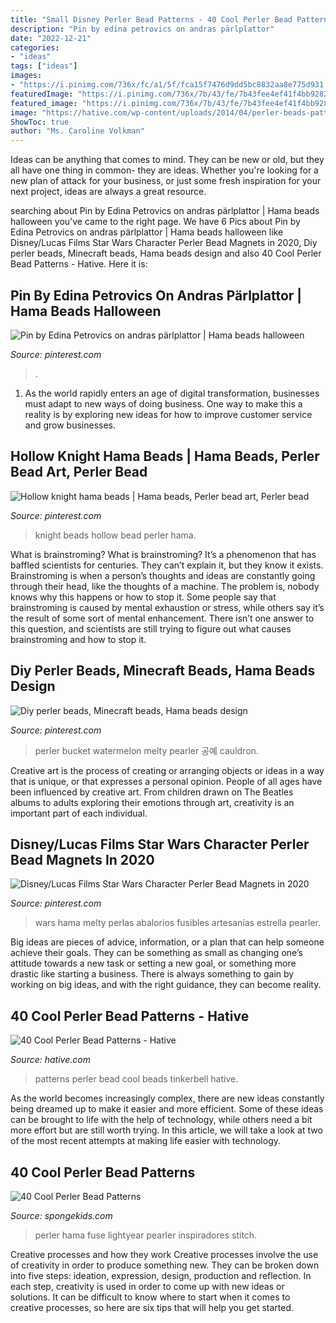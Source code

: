 ```yaml
---
title: "Small Disney Perler Bead Patterns - 40 Cool Perler Bead Patterns"
description: "Pin by edina petrovics on andras pärlplattor"
date: "2022-12-21"
categories:
- "ideas"
tags: ["ideas"]
images:
- "https://i.pinimg.com/736x/fc/a1/5f/fca15f7476d9dd5bc8832aa8e775d931.jpg"
featuredImage: "https://i.pinimg.com/736x/7b/43/fe/7b43fee4ef41f4bb92820c2cf12f88e0.jpg"
featured_image: "https://i.pinimg.com/736x/7b/43/fe/7b43fee4ef41f4bb92820c2cf12f88e0.jpg"
image: "https://hative.com/wp-content/uploads/2014/04/perler-beads-patterns/10-tinkerbell-beads-patterns.png"
ShowToc: true
author: "Ms. Caroline Volkman"
---
```



Ideas can be anything that comes to mind. They can be new or old, but they all have one thing in common- they are ideas. Whether you're looking for a new plan of attack for your business, or just some fresh inspiration for your next project, ideas are always a great resource.

	

		
searching about Pin by Edina Petrovics on andras pärlplattor | Hama beads halloween you've came to the right page. We have 6 Pics about Pin by Edina Petrovics on andras pärlplattor | Hama beads halloween like Disney/Lucas Films Star Wars Character Perler Bead Magnets in 2020, Diy perler beads, Minecraft beads, Hama beads design and also 40 Cool Perler Bead Patterns - Hative. Here it is:
		
    
## Pin By Edina Petrovics On Andras Pärlplattor | Hama Beads Halloween

<img loading=lazy src="https://i.pinimg.com/736x/8b/75/16/8b7516e4c187120a39c24e4ffd16e337.jpg" onerror="this.onerror=null;this.src='https://tse1.mm.bing.net/th?id=OIP.IfCql7W3cqtjM2N2tukxLwHaJw&amp;pid=15.1';" alt="Pin by Edina Petrovics on andras pärlplattor | Hama beads halloween">

_Source: pinterest.com_

>. 

	

1. As the world rapidly enters an age of digital transformation, businesses must adapt to new ways of doing business. One way to make this a reality is by exploring new ideas for how to improve customer service and grow businesses.

    
## Hollow Knight Hama Beads | Hama Beads, Perler Bead Art, Perler Bead

<img loading=lazy src="https://i.pinimg.com/736x/7b/43/fe/7b43fee4ef41f4bb92820c2cf12f88e0.jpg" onerror="this.onerror=null;this.src='https://tse1.mm.bing.net/th?id=OIP._G7BPGDCSjeCrnr0PYr_IQHaFj&amp;pid=15.1';" alt="Hollow knight hama beads | Hama beads, Perler bead art, Perler bead">

_Source: pinterest.com_

>knight beads hollow bead perler hama. 

	

What is brainstroming?
What is brainstroming? It’s a phenomenon that has baffled scientists for centuries. They can’t explain it, but they know it exists. Brainstroming is when a person’s thoughts and ideas are constantly going through their head, like the thoughts of a machine. The problem is, nobody knows why this happens or how to stop it. Some people say that brainstroming is caused by mental exhaustion or stress, while others say it’s the result of some sort of mental enhancement. There isn’t one answer to this question, and scientists are still trying to figure out what causes brainstroming and how to stop it.

    
## Diy Perler Beads, Minecraft Beads, Hama Beads Design

<img loading=lazy src="https://i.pinimg.com/736x/4c/93/95/4c93951533280e8fd4458f4f430f6c89--minecraft-crafts-minecraft-stuff.jpg" onerror="this.onerror=null;this.src='https://tse2.mm.bing.net/th?id=OIP.ZxLO_YZgk1YmCC61g0lulwHaF1&amp;pid=15.1';" alt="Diy perler beads, Minecraft beads, Hama beads design">

_Source: pinterest.com_

>perler bucket watermelon melty pearler 공예 cauldron. 

	

Creative art is the process of creating or arranging objects or ideas in a way that is unique, or that expresses a personal opinion. People of all ages have been influenced by creative art. From children drawn on The Beatles albums to adults exploring their emotions through art, creativity is an important part of each individual.

    
## Disney/Lucas Films Star Wars Character Perler Bead Magnets In 2020

<img loading=lazy src="https://i.pinimg.com/736x/fc/a1/5f/fca15f7476d9dd5bc8832aa8e775d931.jpg" onerror="this.onerror=null;this.src='https://tse4.mm.bing.net/th?id=OIP.xaGkuFUc7JwU7-laKsbhpQHaKq&amp;pid=15.1';" alt="Disney/Lucas Films Star Wars Character Perler Bead Magnets in 2020">

_Source: pinterest.com_

>wars hama melty perlas abalorios fusibles artesanías estrella pearler. 

	

Big ideas are pieces of advice, information, or a plan that can help someone achieve their goals. They can be something as small as changing one’s attitude towards a new task or setting a new goal, or something more drastic like starting a business. There is always something to gain by working on big ideas, and with the right guidance, they can become reality.

    
## 40 Cool Perler Bead Patterns - Hative

<img loading=lazy src="https://hative.com/wp-content/uploads/2014/04/perler-beads-patterns/10-tinkerbell-beads-patterns.png" onerror="this.onerror=null;this.src='https://tse4.mm.bing.net/th?id=OIP.RB8z-Jue6QNhVR5iUph2lAHaHt&amp;pid=15.1';" alt="40 Cool Perler Bead Patterns - Hative">

_Source: hative.com_

>patterns perler bead cool beads tinkerbell hative. 

	

As the world becomes increasingly complex, there are new ideas constantly being dreamed up to make it easier and more efficient. Some of these ideas can be brought to life with the help of technology, while others need a bit more effort but are still worth trying. In this article, we will take a look at two of the most recent attempts at making life easier with technology.

    
## 40 Cool Perler Bead Patterns

<img loading=lazy src="https://spongekids.com/wp-content/uploads/2014/04/perler-beads-patterns/40-house-pattern.jpg" onerror="this.onerror=null;this.src='https://tse1.mm.bing.net/th?id=OIP.KHNFOMU6RbCRXMHbiIVEpAAAAA&amp;pid=15.1';" alt="40 Cool Perler Bead Patterns">

_Source: spongekids.com_

>perler hama fuse lightyear pearler inspiradores stitch. 

	

Creative processes and how they work
Creative processes involve the use of creativity in order to produce something new. They can be broken down into five steps: ideation, expression, design, production and reflection. In each step, creativity is used in order to come up with new ideas or solutions. It can be difficult to know where to start when it comes to creative processes, so here are six tips that will help you get started.

